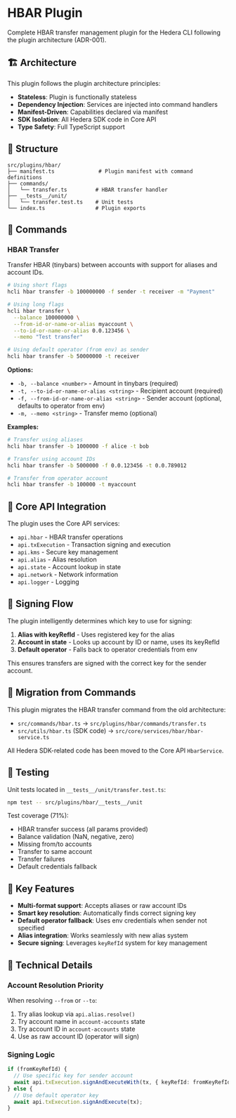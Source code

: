 # HBAR Plugin

Complete HBAR transfer management plugin for the Hedera CLI following the plugin architecture (ADR-001).

## 🏗️ Architecture

This plugin follows the plugin architecture principles:

- **Stateless**: Plugin is functionally stateless
- **Dependency Injection**: Services are injected into command handlers
- **Manifest-Driven**: Capabilities declared via manifest
- **SDK Isolation**: All Hedera SDK code in Core API
- **Type Safety**: Full TypeScript support

## 📁 Structure

```
src/plugins/hbar/
├── manifest.ts              # Plugin manifest with command definitions
├── commands/
│   └── transfer.ts         # HBAR transfer handler
├── __tests__/unit/
│   └── transfer.test.ts    # Unit tests
└── index.ts                # Plugin exports
```

## 🚀 Commands

### HBAR Transfer

Transfer HBAR (tinybars) between accounts with support for aliases and account IDs.

```bash
# Using short flags
hcli hbar transfer -b 100000000 -f sender -t receiver -m "Payment"

# Using long flags
hcli hbar transfer \
  --balance 100000000 \
  --from-id-or-name-or-alias myaccount \
  --to-id-or-name-or-alias 0.0.123456 \
  --memo "Test transfer"

# Using default operator (from env) as sender
hcli hbar transfer -b 50000000 -t receiver
```

**Options:**

- `-b, --balance <number>` - Amount in tinybars (required)
- `-t, --to-id-or-name-or-alias <string>` - Recipient account (required)
- `-f, --from-id-or-name-or-alias <string>` - Sender account (optional, defaults to operator from env)
- `-m, --memo <string>` - Transfer memo (optional)

**Examples:**

```bash
# Transfer using aliases
hcli hbar transfer -b 1000000 -f alice -t bob

# Transfer using account IDs
hcli hbar transfer -b 5000000 -f 0.0.123456 -t 0.0.789012

# Transfer from operator account
hcli hbar transfer -b 100000 -t myaccount
```

## 🔧 Core API Integration

The plugin uses the Core API services:

- `api.hbar` - HBAR transfer operations
- `api.txExecution` - Transaction signing and execution
- `api.kms` - Secure key management
- `api.alias` - Alias resolution
- `api.state` - Account lookup in state
- `api.network` - Network information
- `api.logger` - Logging

## 🔐 Signing Flow

The plugin intelligently determines which key to use for signing:

1. **Alias with keyRefId** - Uses registered key for the alias
2. **Account in state** - Looks up account by ID or name, uses its keyRefId
3. **Default operator** - Falls back to operator credentials from env

This ensures transfers are signed with the correct key for the sender account.

## 🔄 Migration from Commands

This plugin migrates the HBAR transfer command from the old architecture:

- `src/commands/hbar.ts` → `src/plugins/hbar/commands/transfer.ts`
- `src/utils/hbar.ts` (SDK code) → `src/core/services/hbar/hbar-service.ts`

All Hedera SDK-related code has been moved to the Core API `HbarService`.

## 🧪 Testing

Unit tests located in `__tests__/unit/transfer.test.ts`:

```bash
npm test -- src/plugins/hbar/__tests__/unit
```

Test coverage (71%):

- HBAR transfer success (all params provided)
- Balance validation (NaN, negative, zero)
- Missing from/to accounts
- Transfer to same account
- Transfer failures
- Default credentials fallback

## 🎯 Key Features

- **Multi-format support**: Accepts aliases or raw account IDs
- **Smart key resolution**: Automatically finds correct signing key
- **Default operator fallback**: Uses env credentials when sender not specified
- **Alias integration**: Works seamlessly with new alias system
- **Secure signing**: Leverages `keyRefId` system for key management

## 📝 Technical Details

### Account Resolution Priority

When resolving `--from` or `--to`:

1. Try alias lookup via `api.alias.resolve()`
2. Try account name in `account-accounts` state
3. Try account ID in `account-accounts` state
4. Use as raw account ID (operator will sign)

### Signing Logic

```typescript
if (fromKeyRefId) {
  // Use specific key for sender account
  await api.txExecution.signAndExecuteWith(tx, { keyRefId: fromKeyRefId });
} else {
  // Use default operator key
  await api.txExecution.signAndExecute(tx);
}
```
